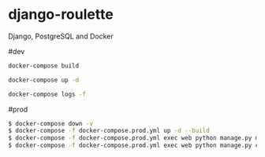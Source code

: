 # django-roulette

Django, PostgreSQL and Docker

#dev
```bash
docker-compose build
```
```bash
docker-compose up -d
```
```bash
docker-compose logs -f
```
#prod
```bash
$ docker-compose down -v
$ docker-compose -f docker-compose.prod.yml up -d --build
$ docker-compose -f docker-compose.prod.yml exec web python manage.py migrate --noinput
$ docker-compose -f docker-compose.prod.yml exec web python manage.py collectstatic --no-input --clear
```


